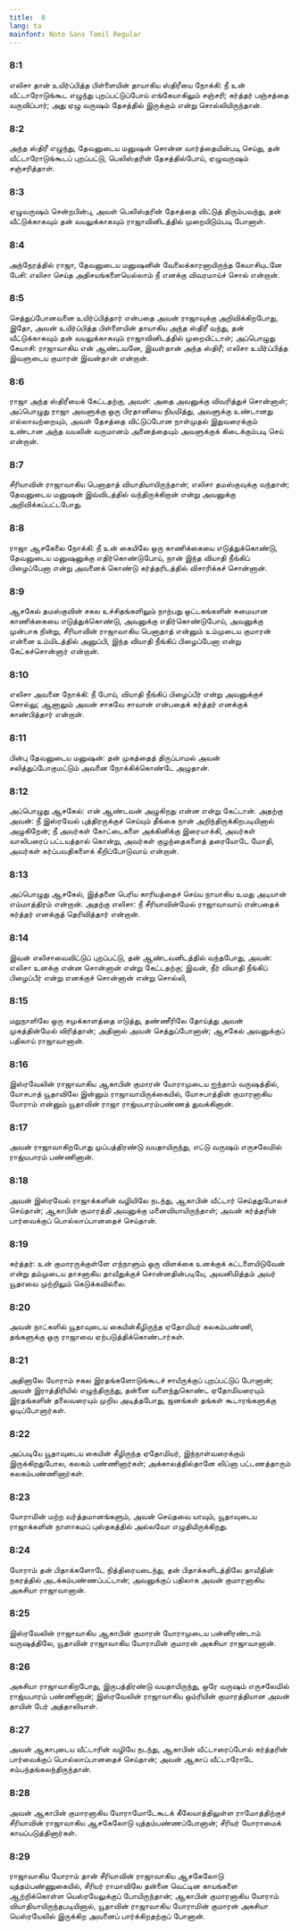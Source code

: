 ```yaml
---
title:  8
lang: ta
mainfont: Noto Sans Tamil Regular
---
```


###  8:1

எலிசா தான் உயிர்ப்பித்த பிள்ளையின் தாயாகிய ஸ்திரீயை நோக்கி: நீ உன் வீட்டாரோடுங்கூட எழுந்து புறப்பட்டுப்போய் எங்கேயாகிலும் சஞ்சரி; கர்த்தர் பஞ்சத்தை வருவிப்பார்; அது ஏழு வருஷம் தேசத்தில் இருக்கும் என்று சொல்லியிருந்தான்.

###  8:2

அந்த ஸ்திரீ எழுந்து, தேவனுடைய மனுஷன் சொன்ன வார்த்தையின்படி செய்து, தன் வீட்டாரோடுங்கூடப் புறப்பட்டு, பெலிஸ்தரின் தேசத்தில்போய், ஏழுவருஷம் சஞ்சரித்தாள்.

###  8:3

ஏழுவருஷம் சென்றபின்பு, அவள் பெலிஸ்தரின் தேசத்தை விட்டுத் திரும்பவந்து, தன் வீட்டுக்காகவும் தன் வயலுக்காகவும் ராஜாவினிடத்தில் முறையிடும்படி போனாள்.

###  8:4

அந்நேரத்தில் ராஜா, தேவனுடைய மனுஷனின் வேலைக்காரனாயிருந்த கேயாசியுடனே பேசி: எலிசா செய்த அதிசயங்களையெல்லாம் நீ எனக்கு விவரமாய்ச் சொல் என்றான்.

###  8:5

செத்துப்போனவனை உயிர்ப்பித்தார் என்பதை அவன் ராஜாவுக்கு அறிவிக்கிறபோது, இதோ, அவன் உயிர்ப்பித்த பிள்ளையின் தாயாகிய அந்த ஸ்திரீ வந்து, தன் வீட்டுக்காகவும் தன் வயலுக்காகவும் ராஜாவினிடத்தில் முறையிட்டாள்; அப்பொழுது கேயாசி: ராஜாவாகிய என் ஆண்டவனே, இவள்தான் அந்த ஸ்திரீ; எலிசா உயிர்ப்பித்த இவளுடைய குமாரன் இவன்தான் என்றான்.

###  8:6

ராஜா அந்த ஸ்திரீயைக் கேட்டதற்கு, அவள்: அதை அவனுக்கு விவரித்துச் சொன்னாள்; அப்பொழுது ராஜா அவளுக்கு ஒரு பிரதானியை நியமித்து, அவளுக்கு உண்டானது எல்லாவற்றையும், அவள் தேசத்தை விட்டுப்போன நாள்முதல் இதுவரைக்கும் உண்டான அந்த வயலின் வருமானம் அனைத்தையும் அவளுக்குக் கிடைக்கும்படி செய் என்றான்.

###  8:7

சீரியாவின் ராஜாவாகிய பெனாதாத் வியாதியாயிருந்தான்; எலிசா தமஸ்குவுக்கு வந்தான்; தேவனுடைய மனுஷன் இவ்விடத்தில் வந்திருக்கிறான் என்று அவனுக்கு அறிவிக்கப்பட்டபோது.

###  8:8

ராஜா ஆசகேலை நோக்கி: நீ உன் கையிலே ஒரு காணிக்கையை எடுத்துக்கொண்டு, தேவனுடைய மனுஷனுக்கு எதிர்கொண்டுபோய், நான் இந்த வியாதி நீங்கிப் பிழைப்பேனா என்று அவனைக் கொண்டு கர்த்தரிடத்தில் விசாரிக்கச் சொன்னான்.

###  8:9

ஆசகேல் தமஸ்குவின் சகல உச்சிதங்களிலும் நாற்பது ஒட்டகங்களின் சுமையான காணிக்கையை எடுத்துக்கொண்டு, அவனுக்கு எதிர்கொண்டுபோய், அவனுக்கு முன்பாக நின்று, சீரியாவின் ராஜாவாகிய பெனாதாத் என்னும் உம்முடைய குமாரன் என்னை உம்மிடத்தில் அனுப்பி, இந்த வியாதி நீங்கிப் பிழைப்பேனா என்று கேட்கச்சொன்னார் என்றான்.

###  8:10

எலிசா அவனை நோக்கி: நீ போய், வியாதி நீங்கிப் பிழைப்பீர் என்று அவனுக்குச் சொல்லு; ஆனாலும் அவன் சாகவே சாவான் என்பதைக் கர்த்தர் எனக்குக் காண்பித்தார் என்றான்.

###  8:11

பின்பு தேவனுடைய மனுஷன்: தன் முகத்தைத் திருப்பாமல் அவன் சலித்துப்போகுமட்டும் அவனை நோக்கிக்கொண்டே அழுதான்.

###  8:12

அப்பொழுது ஆசகேல்: என் ஆண்டவன் அழுகிறது என்ன என்று கேட்டான். அதற்கு அவன்: நீ இஸ்ரவேல் புத்திரருக்குச் செய்யும் தீங்கை நான் அறிந்திருக்கிறபடியினால் அழுகிறேன்; நீ அவர்கள் கோட்டைகளை அக்கினிக்கு இரையாக்கி, அவர்கள் வாலிபரைப் பட்டயத்தால் கொன்று, அவர்கள் குழந்தைகளைத் தரையோடே மோதி, அவர்கள் கர்ப்பவதிகளைக் கீறிப்போடுவாய் என்றான்.

###  8:13

அப்பொழுது ஆசகேல், இத்தனை பெரிய காரியத்தைச் செய்ய நாயாகிய உமது அடியான் எம்மாத்திரம் என்றான். அதற்கு எலிசா: நீ சீரியாவின்மேல் ராஜாவாவாய் என்பதைக் கர்த்தர் எனக்குத் தெரிவித்தார் என்றான்.

###  8:14

இவன் எலிசாவைவிட்டுப் புறப்பட்டு, தன் ஆண்டவனிடத்தில் வந்தபோது, அவன்: எலிசா உனக்கு என்ன சொன்னான் என்று கேட்டதற்கு; இவன், நீர் வியாதி நீங்கிப் பிழைப்பீர் என்று எனக்குச் சொன்னான் என்று சொல்லி,

###  8:15

மறுநாளிலே ஒரு சமுக்காளத்தை எடுத்து, தண்ணீரிலே தோய்த்து அவன் முகத்தின்மேல் விரித்தான்; அதினால் அவன் செத்துப்போனான்; ஆசகேல் அவனுக்குப் பதிலாய் ராஜாவானான்.

###  8:16

இஸ்ரவேலின் ராஜாவாகிய ஆகாபின் குமாரன் யோராமுடைய ஐந்தாம் வருஷத்தில், யோசபாத் யூதாவிலே இன்னும் ராஜாவாயிருக்கையில், யோசபாத்தின் குமாரனாகிய யோராம் என்னும் யூதாவின் ராஜா ராஜ்யபாரம்பண்ணத் துவக்கினான்.

###  8:17

அவன் ராஜாவாகிறபோது முப்பத்திரண்டு வயதாயிருந்து, எட்டு வருஷம் எருசலேமில் ராஜ்யபாரம் பண்ணினான்.

###  8:18

அவன் இஸ்ரவேல் ராஜாக்களின் வழியிலே நடந்து, ஆகாபின் வீட்டார் செய்ததுபோலச் செய்தான்; ஆகாபின் குமாரத்தி அவனுக்கு மனைவியாயிருந்தாள்; அவன் கர்த்தரின் பார்வைக்குப் பொல்லாப்பானதைச் செய்தான்.

###  8:19

கர்த்தர்: உன் குமாரருக்குள்ளே எந்நாளும் ஒரு விளக்கை உனக்குக் கட்டளையிடுவேன் என்று தம்முடைய தாசனாகிய தாவீதுக்குச் சொன்னதின்படியே, அவனிமித்தம் அவர் யூதாவை முற்றிலும் கெடுக்கவில்லை.

###  8:20

அவன் நாட்களில் யூதாவுடைய கையின்கீழிருந்த ஏதோமியர் கலகம்பண்ணி, தங்களுக்கு ஒரு ராஜாவை ஏற்படுத்திக்கொண்டார்கள்.

###  8:21

அதினாலே யோராம் சகல இரதங்களோடுங்கூடச் சாயீருக்குப் புறப்பட்டுப் போனான்; அவன் இராத்திரியில் எழுந்திருந்து, தன்னை வளைந்துகொண்ட ஏதோமியரையும் இரதங்களின் தலைவரையும் முறிய அடித்தபோது, ஜனங்கள் தங்கள் கூடாரங்களுக்கு ஓடிப்போனார்கள்.

###  8:22

அப்படியே யூதாவுடைய கையின் கீழிருந்த ஏதோமியர், இந்நாள்வரைக்கும் இருக்கிறதுபோல, கலகம் பண்ணினார்கள்; அக்காலத்தில்தானே லிப்னா பட்டணத்தாரும் கலகம்பண்ணினார்கள்.

###  8:23

யோராமின் மற்ற வர்த்தமானங்களும், அவன் செய்தவை யாவும், யூதாவுடைய ராஜாக்களின் நாளாகமப் புஸ்தகத்தில் அல்லவோ எழுதியிருக்கிறது.

###  8:24

யோராம் தன் பிதாக்களோடே நித்திரையடைந்து, தன் பிதாக்களிடத்திலே தாவீதின் நகரத்தில் அடக்கம்பண்ணப்பட்டான்; அவனுக்குப் பதிலாக அவன் குமாரனாகிய அகசியா ராஜாவானான்.

###  8:25

இஸ்ரவேலின் ராஜாவாகிய ஆகாபின் குமாரன் யோராமுடைய பன்னிரண்டாம் வருஷத்திலே, யூதாவின் ராஜாவாகிய யோராமின் குமாரன் அகசியா ராஜாவானான்.

###  8:26

அகசியா ராஜாவாகிறபோது, இருபத்திரண்டு வயதாயிருந்து, ஒரே வருஷம் எருசலேமில் ராஜ்யபாரம் பண்ணினான்; இஸ்ரவேலின் ராஜாவாகிய ஒம்ரியின் குமாரத்தியான அவன் தாயின் பேர் அத்தாலியாள்.

###  8:27

அவன் ஆகாபுடைய வீட்டாரின் வழியே நடந்து, ஆகாபின் வீட்டாரைப்போல் கர்த்தரின் பார்வைக்குப் பொல்லாப்பானதைச் செய்தான்; அவன் ஆகாப் வீட்டாரோடே சம்பந்தங்கலந்திருந்தான்.

###  8:28

அவன் ஆகாபின் குமாரனாகிய யோராமோடேகூடக் கீலேயாத்திலுள்ள ராமோத்திற்குச் சீரியாவின் ராஜாவாகிய ஆசகேலோடு யுத்தம்பண்ணப்போனான்; சீரியர் யோராமைக் காயப்படுத்தினார்கள்.

###  8:29

ராஜாவாகிய யோராம் தான் சீரியாவின் ராஜாவாகிய ஆசகேலோடு யுத்தம்பண்ணுகையில், சீரியர் ராமாவிலே தன்னை வெட்டின காயங்களை ஆற்றிக்கொள்ள யெஸ்ரயேலுக்குப் போயிருந்தான்; ஆகாபின் குமாரனாகிய யோராம் வியாதியாயிருந்தபடியினால், யூதாவின் ராஜாவாகிய யோராமின் குமாரன் அகசியா யெஸ்ரயேலில் இருக்கிற அவனைப் பார்க்கிறதற்குப் போனான்.

